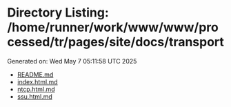 # Directory Listing: /home/runner/work/www/www/processed/tr/pages/site/docs/transport
Generated on: Wed May  7 05:11:58 UTC 2025

- [README.md](README.md)
- [index.html.md](index.html.md)
- [ntcp.html.md](ntcp.html.md)
- [ssu.html.md](ssu.html.md)
